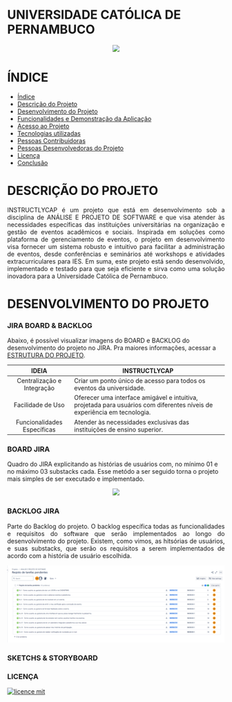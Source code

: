 # UNIVERSIDADE CATÓLICA DE PERNAMBUCO
<p align="center">
   <img src="http://www1.unicap.br/icam/wp-content/uploads/2019/06/marca_nova.svg" />
  </p>

# ÍNDICE
* [Índice](#índice)
* [Descrição do Projeto](#descrição-do-projeto)
* [Desenvolvimento do Projeto](#desenvolvimento-do-projeto)
* [Funcionalidades e Demonstração da Aplicação](#funcionalidades-e-demonstração-da-aplicação)
* [Acesso ao Projeto](#acesso-ao-projeto)
* [Tecnologias utilizadas](#tecnologias-utilizadas)
* [Pessoas Contribuidoras](#pessoas-contribuidoras)
* [Pessoas Desenvolvedoras do Projeto](#pessoas-desenvolvedoras)
* [Licença](#licença)
* [Conclusão](#conclusão)

# DESCRIÇÃO DO PROJETO
<p align="justify">
INSTRUCTLYCAP é um projeto que está em desenvolvimento sob a disciplina de ANÁLISE E PROJETO DE SOFTWARE e que visa atender às necessidades específicas das instituições universitárias na organização e gestão de eventos acadêmicos e sociais. Inspirada em soluções como plataforma de gerenciamento de eventos, o projeto em desenvolvimento visa fornecer um sistema robusto e intuitivo para facilitar a administração de eventos, desde conferências e seminários até workshops e atividades extracurriculares para IES. Em suma, este projeto está sendo desenvolvido, implementado e testado para que seja eficiente e sirva como uma solução inovadora para a Universidade Católica de Pernambuco.
</p>

# DESENVOLVIMENTO DO PROJETO
### JIRA BOARD & BACKLOG
Abaixo, é possível visualizar imagens do BOARD e BACKLOG do desenvolvimento do projeto no JIRA. Pra maiores informações, acessar a [ESTRUTURA DO PROJETO]().

| IDEIA | INSTRUCTLYCAP                                                                                                                                               |
| :--: | ---------------------------------------------------------------------------------------------------------------------------------------------------------------- |
|  Centralização e Integração   | Criar um ponto único de acesso para todos os eventos da universidade.                                 |
|  Facilidade de Uso   | Oferecer uma interface amigável e intuitiva, projetada para usuários com diferentes níveis de experiência em tecnologia. |
|  Funcionalidades Específicas   | Atender às necessidades exclusivas das instituições de ensino superior.                    |
 ### BOARD JIRA
 Quadro do JIRA explicitando as histórias de usuários com, no mínimo 01 e no máximo 03 substacks cada. Esse metódo a ser seguido torna o projeto mais simples de ser executado e implementado.
  <p align="center">
   <img src="https://github.com/user-attachments/assets/4827a93d-20a5-49e0-8fd8-31fb6bbc2f74"/>
  </p>
  
### BACKLOG JIRA 
<p align="justify">
   Parte do Backlog do projeto. O backlog específica todas as funcionalidades e requisitos do software que serão implementados ao longo do desenvolvimento do projeto. Existem, como vimos, as hitsórias de usuários, e suas substacks, que serão os requisitos a serem           implementados de acordo com a história de usuário escolhida.</p>
<p align="center">
   <img src="backlog_board_jira.png"/>
  </p>

### SKETCHS & STORYBOARD 


### LICENÇA
[![licence mit](https://img.shields.io/badge/licence-MIT-blue.svg)](./LICENSE)
